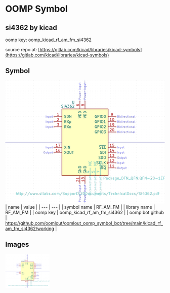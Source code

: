 # OOMP Symbol  
## si4362  by kicad  
  
oomp key: oomp_kicad_rf_am_fm_si4362  
  
source repo at: [https://gitlab.com/kicad/libraries/kicad-symbols](https://gitlab.com/kicad/libraries/kicad-symbols)  
## Symbol  
  
[![working.png](working_600.png)](working.png)  
| name | value | 
| --- | --- | 
| symbol name | RF_AM_FM | 
| library name | RF_AM_FM | 
| oomp key | oomp_kicad_rf_am_fm_si4362 | 
| oomp bot github | https://github.com/oomlout/oomlout_oomp_symbol_bot/tree/main/kicad_rf_am_fm_si4362/working | 
## Images  
  
[![working.png](working_140.png)](working.png)  
